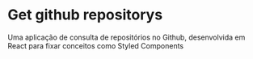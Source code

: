 # Get github repositorys
Uma aplicação de consulta de repositórios no Github, desenvolvida em React para fixar conceitos como Styled Components
